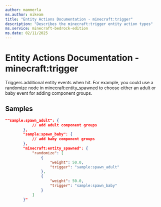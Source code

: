 ```yaml
---
author: mammerla
ms.author: mikeam
title: "Entity Actions Documentation - minecraft:trigger"
description: "Describes the minecraft:trigger entity action types"
ms.service: minecraft-bedrock-edition
ms.date: 02/11/2025 
---
```


# Entity Actions Documentation - minecraft:trigger

Triggers additional entity events when hit. For example, you could use a randomize node in minecraft:entity_spawned to choose either an adult or baby event for adding component groups.


## Samples


```json
""sample:spawn_adult": {
			// add adult component groups
		},
		"sample:spawn_baby": {
			// add baby component groups
		},
		"minecraft:entity_spawned": {
			"randomize": [
				{
					"weight": 50.0,
					"trigger": "sample:spawn_adult"
				},
				{
					"weight": 50.0,
					"trigger": "sample:spawn_baby"
				}
			]
		}"
```
